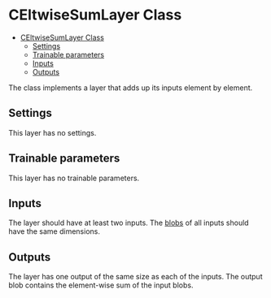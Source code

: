 # CEltwiseSumLayer Class

<!-- TOC -->

- [CEltwiseSumLayer Class](#celtwisesumlayer-class)
    - [Settings](#settings)
    - [Trainable parameters](#trainable-parameters)
    - [Inputs](#inputs)
    - [Outputs](#outputs)

<!-- /TOC -->

The class implements a layer that adds up its inputs element by element.

## Settings

This layer has no settings.

## Trainable parameters

This layer has no trainable parameters.

## Inputs

The layer should have at least two inputs. The [blobs](..\DnnBlob.md) of all inputs should have the same dimensions.

## Outputs

The layer has one output of the same size as each of the inputs. The output blob contains the element-wise sum of the input blobs.
